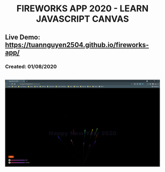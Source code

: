 <div align="center">

# FIREWORKS APP 2020 - LEARN JAVASCRIPT CANVAS

</div>

## Live Demo: https://tuannguyen2504.github.io/fireworks-app/

### Created: 01/08/2020

<br />

<div align="center">
  <img src="./img/demo.png" />
</div>
